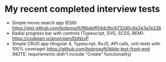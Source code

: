 # My recent completed interview tests

- Simple movie search app (ES6): https://gist.github.com/bobrosoft/f6bdeff04dcfbc6732d0c6e2e3a7e236
- Radial progress bar with controls (Typescript, SVG, SCSS, BEM): https://codepen.io/anon/pen/EbNzvP
- Simple CRUD app (Angular 4, Typescript, RxJS, API calls, unit-tests with 100% coverage) https://github.com/bobrosoft/jibble-test-front-end (NOTE: requirements didn't include "Create" functionality)
